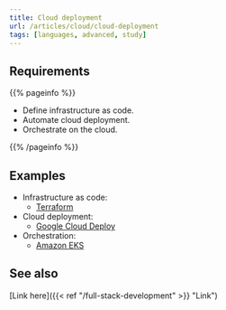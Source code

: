 ```yaml
---
title: Cloud deployment
url: /articles/cloud/cloud-deployment
tags: [languages, advanced, study]
---
```


## Requirements

{{% pageinfo %}}

* Define infrastructure as code.
* Automate cloud deployment.
* Orchestrate on the cloud.

{{% /pageinfo %}}

## Examples

* Infrastructure as code:
  * [Terraform](https://www.terraform.io/)
* Cloud deployment:
  * [Google Cloud Deploy](https://cloud.google.com/deploy)
* Orchestration:
  * [Amazon EKS](https://aws.amazon.com/eks/)

## See also

[Link here]({{< ref "/full-stack-development" >}} "Link")
